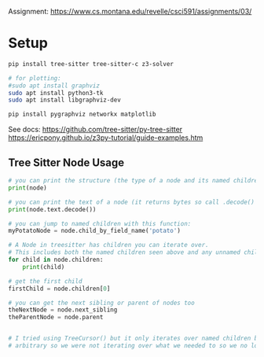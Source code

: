Assignment: https://www.cs.montana.edu/revelle/csci591/assignments/03/


# Setup

```sh
pip install tree-sitter tree-sitter-c z3-solver

# for plotting:
#sudo apt install graphviz
sudo apt install python3-tk
sudo apt install libgraphviz-dev

pip install pygraphviz networkx matplotlib 
```



See docs:
https://github.com/tree-sitter/py-tree-sitter
https://ericpony.github.io/z3py-tutorial/guide-examples.htm





## Tree Sitter Node Usage
```python
# you can print the structure (the type of a node and its named children)
print(node)

# you can print the text of a node (it returns bytes so call .decode() to convert it back to a string)
print(node.text.decode())

# you can jump to named children with this function:
myPotatoNode = node.child_by_field_name('potato')

# A Node in treesitter has children you can iterate over. 
# This includes both the named children seen above and any unnamed children
for child in node.children:
    print(child)

# get the first child
firstChild = node.children[0]

# you can get the next sibling or parent of nodes too
theNextNode = node.next_sibling
theParentNode = node.parent


# I tried using TreeCursor() but it only iterates over named children but what is named and what isn't is kind of 
# arbitrary so we were not iterating over what we needed to so we no longer use it.
```
